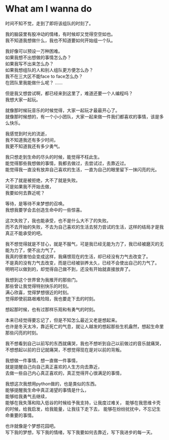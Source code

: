 # What am I wanna do

时间不知不觉，走到了即将该组队的时刻了。

我的脑袋里有股冲动的情绪，有时候却又觉得空空如也。  
我不知道我想做什么，我也不知道要如何开始组一个队。  

我好像可以预设一万种困难。  
如果我想不出想做的事情怎么办？  
如果我写不出来怎么办？  
如果我想组队的人和别人组队更方便怎么办？  
我不在三大区不能face to face怎么办？  
在团队里我能做什么呢？
……

但是我又想尝试啊，都已经来到这里了，难道还要一个人编程吗？  
我想大家一起玩。


就像那时候玩音乐的时候觉得，大家一起玩才最最开心了。  
就像那时候想的，有一个小小团队，大家一起来做一件我们都喜欢的事情，该是多么快乐。

我感觉到时光的流逝，  
我不知道我还有多少时间，  
我更不知道我还有多少勇气。

我只想走到生命的尽头的时候，能觉得不枉此生。  
能觉得那些我想做的事情，我都去做过，去尝试过，去靠近过。  
能觉得我一直没有放弃自己喜欢的生活，一直为自己的眼里留下一抹闪亮的光。

大不了就是被拒绝，大不了就是失败。  
可是如果我不开始去做，  
我要如何去靠近呢？   

等待，是等待不来梦想的召唤。  
我想我要学会去创造生命中的一些惊喜。

这次失败了，我也能承受，也不是什么大不了的失败。   
而不去开始的失败，不去为自己喜欢的生活去努力尝试的生活，这样的结局才是我真正不能承受的吧。

我不想觉得就是不甘心，就是不服气，可是我已经无能为力了，我已经被磨灭的无能为力了，使不出力气了。  
我真的很害怕会变成这样，我痛恨现在的生活，却已经没有力气去改变了。  
不是真的没有力气去改变，而是已经被驯养太久，已经不会使出自己的力气了。  
明明可以做到的，却觉得自己做不到，还没有开始就直接放弃了。

我想到这个世界曾为我推开的那些门。  
那些曾让我觉得特别快乐的时刻。  
满心欣喜，觉得梦想很近的时刻。  
觉得即使前路艰难险阻，我也要走下去的时刻。  

想起那时候，也有过那样乐观和有勇气的时刻。  

本来已经觉得要忘记了，但是不知怎么最近又老是想起来。  
也许是冬天太冷，靠近死亡的气息，就让人越发的想起那些生机盎然，想起生命里那些闪亮的时刻。

我不想看到自己以前写的东西就痛哭，我也不想听到自己以前做过的音乐就痛哭，不想想起以前的日记就痛哭，不想觉得现在是对以前的背叛。

我想做一件事情，想一直做一件事情，  
就是提醒自己向自己真正喜欢的人生方向去靠近，  
去做一些自己内心真正喜欢的，真正觉得开心很满足的事情，  

我想这次我想用python做的，也是类似的东西。  
能够提醒我生命中真正渴望的事情是什么，  
能够给我勇气去继续，  
能够在我失落和陷入低谷的时候给予我支持，让我度过难关，
能够在我思维卡壳的时候，给我启发，给我能量，让我往下走下去，
能够在纷纷扰扰中，不忘记生命重要的事情。

也许就像是个梦想花园吧。  
写下我的梦想，写下我的情绪，写下我要如何去靠近，写下我进步的每一天。
